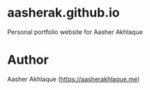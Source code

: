 # aasherak.github.io

Personal portfolio website for Aasher Akhlaque

# Author

Aasher Akhlaque (https://aasherakhlaque.me)
